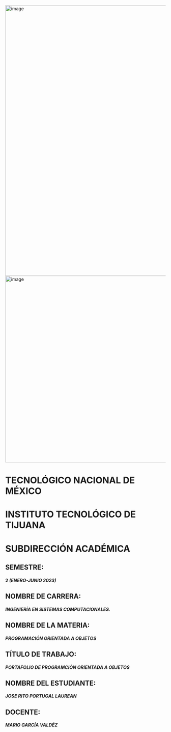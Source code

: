 <img width="850" alt="image" src="https://user-images.githubusercontent.com/126290786/225111924-642d5f1b-6e06-4821-aa04-70fb4d7df32e.png">

<img width="586" alt="image" src="https://user-images.githubusercontent.com/126290786/225111896-3db310e9-6d2c-4b05-aa6e-e72f96e7d205.png">

# TECNOLÓGICO NACIONAL DE MÉXICO
# INSTITUTO TECNOLÓGICO DE TIJUANA
# SUBDIRECCIÓN ACADÉMICA





## SEMESTRE:
#### 2 _(ENERO-JUNIO 2023)_

## NOMBRE DE CARRERA:
#### _INGENIERÍA EN SISTEMAS COMPUTACIONALES._

## NOMBRE DE LA MATERIA:
#### _PROGRAMACIÓN ORIENTADA A OBJETOS_

## TÍTULO DE TRABAJO:
#### _PORTAFOLIO DE PROGRAMCIÓN ORIENTADA A OBJETOS_

## NOMBRE DEL ESTUDIANTE:
#### _JOSE RITO PORTUGAL LAUREAN_

## DOCENTE:
#### _MARIO GARCÍA VALDÉZ_
